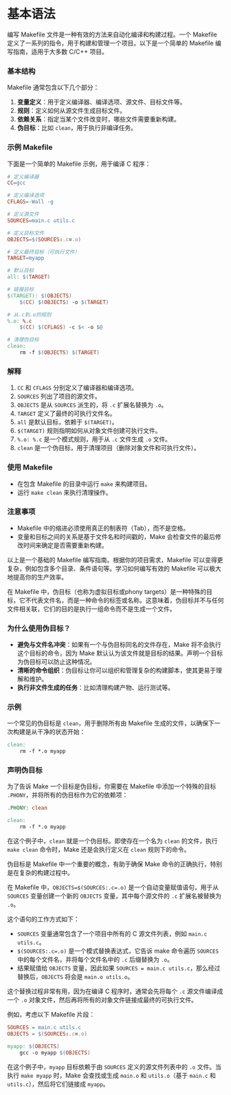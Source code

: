 # 基本语法

编写 Makefile 文件是一种有效的方法来自动化编译和构建过程。一个 Makefile 定义了一系列的指令，用于构建和管理一个项目。以下是一个简单的 Makefile 编写指南，适用于大多数 C/C++ 项目。

### 基本结构

Makefile 通常包含以下几个部分：

1. **变量定义**：用于定义编译器、编译选项、源文件、目标文件等。
2. **规则**：定义如何从源文件生成目标文件。
3. **依赖关系**：指定当某个文件改变时，哪些文件需要重新构建。
4. **伪目标**：比如 `clean`，用于执行非编译任务。

### 示例 Makefile

下面是一个简单的 Makefile 示例，用于编译 C 程序：

```makefile
# 定义编译器
CC=gcc

# 定义编译选项
CFLAGS=-Wall -g

# 定义源文件
SOURCES=main.c utils.c

# 定义目标文件
OBJECTS=$(SOURCES:.c=.o)

# 定义最终目标（可执行文件）
TARGET=myapp

# 默认目标
all: $(TARGET)

# 链接目标
$(TARGET): $(OBJECTS)
    $(CC) $(OBJECTS) -o $(TARGET)

# 从.c到.o的规则
%.o: %.c
    $(CC) $(CFLAGS) -c $< -o $@

# 清理伪目标
clean:
    rm -f $(OBJECTS) $(TARGET)
```

### 解释

1. `CC` 和 `CFLAGS` 分别定义了编译器和编译选项。
2. `SOURCES` 列出了项目的源文件。
3. `OBJECTS` 是从 `SOURCES` 派生的，将 `.c` 扩展名替换为 `.o`。
4. `TARGET` 定义了最终的可执行文件名。
5. `all` 是默认目标，依赖于 `$(TARGET)`。
6. `$(TARGET)` 规则指明如何从对象文件创建可执行文件。
7. `%.o: %.c` 是一个模式规则，用于从 `.c` 文件生成 `.o` 文件。
8. `clean` 是一个伪目标，用于清理项目（删除对象文件和可执行文件）。

### 使用 Makefile

- 在包含 Makefile 的目录中运行 `make` 来构建项目。
- 运行 `make clean` 来执行清理操作。

### 注意事项

- Makefile 中的缩进必须使用真正的制表符（Tab），而不是空格。
- 变量和目标之间的关系是基于文件名和时间戳的，Make 会检查文件的最后修改时间来确定是否需要重新构建。

以上是一个基础的 Makefile 编写指南。根据你的项目需求，Makefile 可以变得更复杂，例如包含多个目录、条件语句等。学习如何编写有效的 Makefile 可以极大地提高你的生产效率。

在 Makefile 中，伪目标（也称为虚拟目标或phony targets）是一种特殊的目标，它不代表文件名，而是一种命令的标签或名称。这意味着，伪目标并不与任何文件相关联，它们的目的是执行一组命令而不是生成一个文件。

### 为什么使用伪目标？

- **避免与文件名冲突**：如果有一个与伪目标同名的文件存在，Make 将不会执行这个目标的命令，因为 Make 默认认为该文件就是目标的结果。声明一个目标为伪目标可以防止这种情况。
- **清晰的命令组织**：伪目标让你可以组织和管理复杂的构建脚本，使其更易于理解和维护。
- **执行非文件生成的任务**：比如清理构建产物、运行测试等。

### 示例

一个常见的伪目标是 `clean`，用于删除所有由 Makefile 生成的文件，以确保下一次构建是从干净的状态开始：

```makefile
clean:
    rm -f *.o myapp
```

### 声明伪目标

为了告诉 Make 一个目标是伪目标，你需要在 Makefile 中添加一个特殊的目标 `.PHONY`，并将所有的伪目标作为它的依赖项：

```makefile
.PHONY: clean

clean:
    rm -f *.o myapp
```

在这个例子中，`clean` 就是一个伪目标。即使存在一个名为 `clean` 的文件，执行 `make clean` 命令时，Make 还是会执行定义在 `clean` 规则下的命令。

伪目标是 Makefile 中一个重要的概念，有助于确保 Make 命令的正确执行，特别是在复杂的构建过程中。

在 Makefile 中，`OBJECTS=$(SOURCES:.c=.o)` 是一个自动变量赋值语句，用于从 `SOURCES` 变量创建一个新的 `OBJECTS` 变量，其中每个源文件的 `.c` 扩展名被替换为 `.o`。

这个语句的工作方式如下：

- `SOURCES` 变量通常包含了一个项目中所有的 C 源文件列表，例如 `main.c utils.c`。
- `$(SOURCES:.c=.o)` 是一个模式替换表达式，它告诉 make 命令遍历 `SOURCES` 中的每个文件名，并将每个文件名中的 `.c` 后缀替换为 `.o`。
- 结果赋值给 `OBJECTS` 变量，因此如果 `SOURCES = main.c utils.c`，那么经过替换后，`OBJECTS` 将会是 `main.o utils.o`。

这个替换过程非常有用，因为在编译 C 程序时，通常会先将每个 `.c` 源文件编译成一个 `.o` 对象文件，然后再将所有的对象文件链接成最终的可执行文件。

例如，考虑以下 Makefile 片段：

```makefile
SOURCES = main.c utils.c
OBJECTS = $(SOURCES:.c=.o)

myapp: $(OBJECTS)
    gcc -o myapp $(OBJECTS)
```

在这个例子中，`myapp` 目标依赖于由 `SOURCES` 定义的源文件列表中的 `.o` 文件。当执行 `make myapp` 时，Make 会查找或生成 `main.o` 和 `utils.o`（基于 `main.c` 和 `utils.c`），然后将它们链接成 `myapp`。